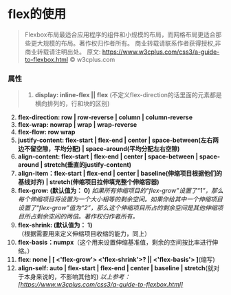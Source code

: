 ﻿# flex的使用
> Flexbox布局最适合应用程序的组件和小规模的布局，而网格布局更适合那些更大规模的布局。著作权归作者所有。
商业转载请联系作者获得授权,非商业转载请注明出处。
原文: https://www.w3cplus.com/css3/a-guide-to-flexbox.html © w3cplus.com

### **属性**
> 1. **display: inline-flex || flex** (不定义flex-direction的话里面的元素都是横向排列的，行和块的区别)
2. **flex-direction: row | row-reverse | column | column-reverse**
3. **flex-wrap: nowrap | wrap | wrap-reverse**
4. **flex-flow: row wrap**
5. **justify-content: flex-start | flex-end | center | space-between(左右两边不留空隙，平均分配) | space-around(平均分配左右空隙)**
6. **align-content: flex-start | flex-end | center | space-between | space-around | stretch(垂直的justify-content)**
7. **align-item：flex-start | flex-end | center | baseline(伸缩项目根据他们的基线对齐) | stretch(伸缩项目拉伸填充整个伸缩容器)**
8. **flex-grow: <number> (默认值为： 0)**
*如果所有伸缩项目的“flex-grow”设置了“1”，那么每个伸缩项目将设置为一个大小相等的剩余空间。如果你给其中一个伸缩项目设置了“flex-grow”值为“2”，那么这个伸缩项目所占的剩余空间是其他伸缩项目所占剩余空间的两倍。著作权归作者所有。*
9. **flex-shrink: <number> (默认值为： 1)**（根据需要用来定义伸缩项目收缩的能力，同上）
10. **flex-basis：numpx**（这个用来设置伸缩基准值，剩余的空间按比率进行伸缩。）
11. **flex: none | [ <'flex-grow'> <'flex-shrink'>? || <'flex-basis'> ]**(缩写)
12. **align-self: auto | flex-start | flex-end | center | baseline | stretch**(就对于本身来说的，不影响其他的)
*以上参考： [https://www.w3cplus.com/css3/a-guide-to-flexbox.html]*